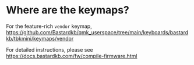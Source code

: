 # Where are the keymaps?

For the feature-rich `vendor` keymap, https://github.com/Bastardkb/qmk_userspace/tree/main/keyboards/bastardkb/tbkmini/keymaps/vendor

For detailed instructions, please see https://docs.bastardkb.com/fw/compile-firmware.html
